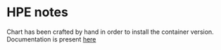 # HPE notes

Chart has been crafted by hand in order to install the container version. 
Documentation is present [here](https://github.com/docling-project/docling-serve)

